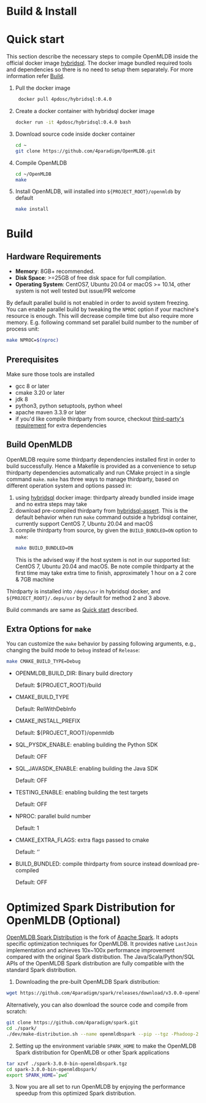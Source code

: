 # Build & Install

# Quick start

[quick-start]: quick-start

This section describe the necessary steps to compile OpenMLDB inside the official docker image [hybridsql](https://hub.docker.com/r/4pdosc/hybridsql).
The docker image bundled required tools and dependencies so there is no need to setup them separately. For more information refer [Build](#build).

1. Pull the docker image

   ```bash
    docker pull 4pdosc/hybridsql:0.4.0
   ```

2. Create a docker container with hybridsql docker image

   ```bash
   docker run -it 4pdosc/hybridsql:0.4.0 bash
   ```

3. Download source code inside docker container

   ```bash
   cd ~
   git clone https://github.com/4paradigm/OpenMLDB.git
   ```

4. Compile OpenMLDB

   ```bash
   cd ~/OpenMLDB
   make
   ```

5. Install OpenMLDB, will installed into `${PROJECT_ROOT}/openmldb` by default

   ```bash
   make install
   ```

# Build

[build]: build

## Hardware Requirements

- **Memory**: 8GB+ recommended.
- **Disk Space**: >=25GB of free disk space for full compilation.
- **Operating System**: CentOS7, Ubuntu 20.04 or macOS >= 10.14, other system is not well tested but issue/PR welcome

By default parallel build is not enabled in order to avoid system freezing. You can enable parallel build by tweaking the `NPROC` option
if your machine's resource is enough. This will decrease compile time but also require more memory. E.g. following command set parallel build number to the number of process unit:
```bash
make NPROC=$(nproc)
```

## Prerequisites

Make sure those tools are installed

- gcc 8 or later
- cmake 3.20 or later
- jdk 8
- python3, python setuptools, python wheel
- apache maven 3.3.9 or later
- if you'd like compile thirdparty from source, checkout [third-party's requirement](../../third-party/README.md) for extra dependencies

## Build OpenMLDB

OpenMLDB require some thirdparty dependencies installed first in order to build successfully. Hence a Makefile is provided as a convenience to setup thirdparty dependencies automatically and run CMake project in a single command `make`.
`make` has three ways to manage thirdparty, based on different operation system and options passed in:

1. using [hybridsql](https://hub.docker.com/r/4pdosc/hybridsql) docker image: thirdparty already bundled inside image and no extra steps may take
2. download pre-compiled thirdparty from [hybridsql-assert](https://github.com/4paradigm/hybridsql-asserts/releases). This is the default behavior when run `make` command outside a hybridsql container, currently support CentOS 7, Ubuntu 20.04 and macOS
3. compile thirdparty from source, by given the `BUILD_BUNDLED=ON` option to `make`:
   ```bash
   make BUILD_BUNDLED=ON
   ```
   This is the advised way if the host system is not in our supported list: CentOS 7, Ubuntu 20.04 and macOS. Be note compile thirdparty at the first time may take extra time to finish, approximately 1 hour on a 2 core & 7GB machine

Thirdparty is installed into `/deps/usr` in hybridsql docker, and `${PROJECT_ROOT}/.deps/usr` by default for method 2 and 3 above.

Build commands are same as [Quick start](#quick-start) described.

## Extra Options for `make`

[make-opts]: make-opts

You can customize the `make` behavior by passing following arguments, e.g., changing the build mode to `Debug` instead of `Release`:

```bash
make CMAKE_BUILD_TYPE=Debug
```

- OPENMLDB_BUILD_DIR: Binary build directory

  Default: ${PROJECT_ROOT}/build

- CMAKE_BUILD_TYPE

  Default: RelWithDebInfo

- CMAKE_INSTALL_PREFIX

  Default: ${PROJECT_ROOT}/openmldb

- SQL_PYSDK_ENABLE: enabling building the Python SDK

  Default: OFF

- SQL_JAVASDK_ENABLE: enabling building the Java SDK

  Default: OFF

- TESTING_ENABLE: enabling building the test targets

  Default: OFF

- NPROC: parallel build number

  Default: 1

- CMAKE_EXTRA_FLAGS: extra flags passed to cmake

  Default: ‘’

- BUILD_BUNDLED: compile thirdparty from source instead download pre-compiled

  Default: OFF


# Optimized Spark Distribution for OpenMLDB (Optional)

[OpenMLDB Spark Distribution](https://github.com/4paradigm/spark) is the fork of [Apache Spark](https://github.com/apache/spark). It adopts specific optimization techniques for OpenMLDB. It provides native `LastJoin` implementation and achieves 10x~100x performance improvement compared with the original Spark distribution. The Java/Scala/Python/SQL APIs of the OpenMLDB Spark distribution are fully compatible with the standard Spark distribution.

1. Downloading the pre-built OpenMLDB Spark distribution:

```bash
wget https://github.com/4paradigm/spark/releases/download/v3.0.0-openmldb0.2.3/spark-3.0.0-bin-openmldbspark.tgz
```

Alternatively, you can also download the source code and compile from scratch:

```bash
git clone https://github.com/4paradigm/spark.git
cd ./spark/
./dev/make-distribution.sh --name openmldbspark --pip --tgz -Phadoop-2.7 -Pyarn -Pallinone
```

2. Setting up the environment variable `SPARK_HOME` to make the OpenMLDB Spark distribution for OpenMLDB or other Spark applications

```bash
tar xzvf ./spark-3.0.0-bin-openmldbspark.tgz
cd spark-3.0.0-bin-openmldbspark/
export SPARK_HOME=`pwd`
```

3. Now you are all set to run OpenMLDB by enjoying the performance speedup from this optimized Spark distribution.
